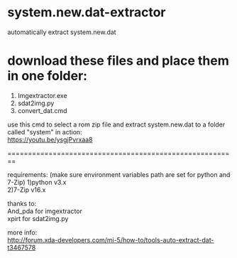 # system.new.dat-extractor   
automatically extract system.new.dat  

download these files and place them in one folder: 
========================================================
1) Imgextractor.exe  
2) sdat2img.py  
3) convert_dat.cmd 



use this cmd to select a rom zip file and extract system.new.dat to a folder called "system"
in action:   
https://youtu.be/ysgjPvrxaa8  

========================================================





requirements: (make sure environment variables path are set for python and 7-Zip) 
1)python v3.x  
2)7-Zip v16.x  



thanks to:  
And_pda for imgextractor   
xpirt for sdat2img.py   




more info:  
http://forum.xda-developers.com/mi-5/how-to/tools-auto-extract-dat-t3467578




